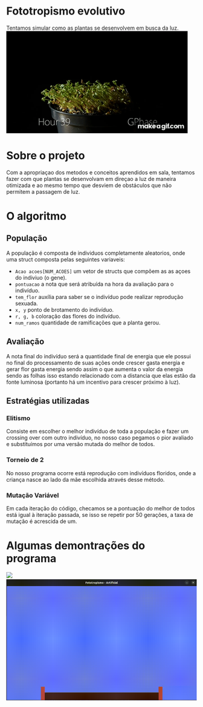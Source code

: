 # Fototropismo evolutivo
Tentamos simular como as plantas se desenvolvem em busca da luz.
![](https://github.com/LVinaud/fototropismo/blob/main/Positive_Phototropism_Demonstration.gif)

# Sobre o projeto
Com a apropriaçao dos metodos e conceitos aprendidos em sala, tentamos fazer com que plantas se desenvolvam em direçao a luz de maneira otimizada e ao mesmo tempo que desviem de obstáculos que não permitem a passagem de luz.

# O algoritmo
## População
A população é composta de individuos completamente aleatorios, onde uma struct composta pelas seguintes variaveis:
- ```Acao acoes[NUM_ACOES]``` um vetor de structs que compõem as as açoes do indiviuo (o gene).
- ```pontuacao``` a nota que será atribuída na hora da avaliação para o indivíduo.
- ```tem_flor``` auxília para saber se o indivíduo pode realizar reprodução sexuada.
- ```x, y``` ponto de brotamento do indivíduo.
- ```r, g, b``` coloração das flores do indivíduo. 
- ```num_ramos``` quantidade de ramificações que a planta gerou.
## Avaliação
A nota final do indivíduo será a quantidade final de energia que ele possui no final do processamento de suas ações
onde crescer gasta energia e gerar flor gasta energia sendo assim o que aumenta o valor da energia sendo as folhas isso estando relacionado com a distancia que elas estão da fonte luminosa (portanto há um incentivo para crescer próximo à luz).
## Estratégias utilizadas
### Elitismo
Consiste em escolher o melhor indivíduo de toda a população e fazer um crossing over com outro indivíduo, no nosso caso pegamos o pior avaliado e substituímos por uma versão mutada do melhor de todos.
### Torneio de 2
No nosso programa ocorre está reprodução com indivíduos floridos, onde a criança nasce ao lado da mãe escolhida através desse método.
### Mutação Variável
Em cada iteração do código, checamos se a pontuação do melhor de todos está igual à iteração passada, se isso se repetir por 50 gerações, a taxa de mutação é acrescida de um.

# Algumas demontrações do programa
![](https://github.com/LVinaud/fototropismo/blob/main/Screencast%20from%2013-12-2023%2011%2008%2027.gif)
![](https://github.com/LVinaud/fototropismo/blob/main/Screencast%20from%2013-12-2023%2011%2006%2019.gif)


